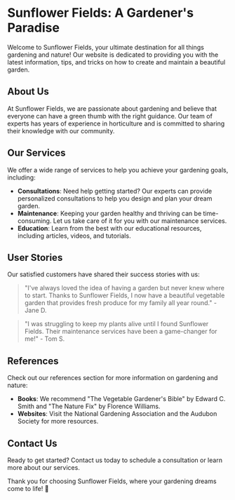<!--
Write me content for website with wallpaper which alt text is:

"A bright and cheerful image of a sunflower field for a gardening or nature website"

The name/title of the page should not be 1:1 copy of the alt text but rather a real content of the website which is using this wallpaper.

- Use markdown format 
- Start with the heading
- The content should look like a real website 
- Include real sections like references, contact, user stories, etc. use things relevant to the page purpose.
- Feel free to use structure like headings, bullets, numbering, blockquotes, paragraphs, horizontal lines, etc.
- You can use formatting like bold or _italic_
- You can include UTF-8 emojis
- Links should be only #hash anchors (and you can refer to the document itself)
- Do not include images
-->

<!--font:The font that best fits the website is "Lato".-->

# Sunflower Fields: A Gardener's Paradise

Welcome to Sunflower Fields, your ultimate destination for all things gardening and nature! Our website is dedicated to providing you with the latest information, tips, and tricks on how to create and maintain a beautiful garden. 

## About Us

At Sunflower Fields, we are passionate about gardening and believe that everyone can have a green thumb with the right guidance. Our team of experts has years of experience in horticulture and is committed to sharing their knowledge with our community. 

## Our Services

We offer a wide range of services to help you achieve your gardening goals, including:

- **Consultations**: Need help getting started? Our experts can provide personalized consultations to help you design and plan your dream garden.
- **Maintenance**: Keeping your garden healthy and thriving can be time-consuming. Let us take care of it for you with our maintenance services.
- **Education**: Learn from the best with our educational resources, including articles, videos, and tutorials.

## User Stories

Our satisfied customers have shared their success stories with us:

> "I've always loved the idea of having a garden but never knew where to start. Thanks to Sunflower Fields, I now have a beautiful vegetable garden that provides fresh produce for my family all year round." - Jane D.

> "I was struggling to keep my plants alive until I found Sunflower Fields. Their maintenance services have been a game-changer for me!" - Tom S.

## References

Check out our references section for more information on gardening and nature:

- **Books**: We recommend "The Vegetable Gardener's Bible" by Edward C. Smith and "The Nature Fix" by Florence Williams.
- **Websites**: Visit the National Gardening Association and the Audubon Society for more resources.

## Contact Us

Ready to get started? Contact us today to schedule a consultation or learn more about our services. 

Thank you for choosing Sunflower Fields, where your gardening dreams come to life! 🌻
